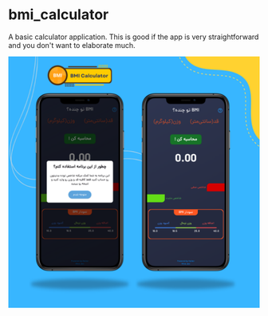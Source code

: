 # bmi_calculator

A basic calculator application. This is good if the app is very straightforward and you don't want to elaborate much.


![image alt](https://github.com/matinnajafi/bmi_calculator/blob/main/bmi_banner.png?raw=true)

